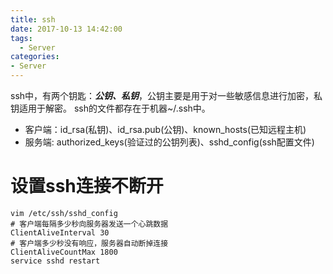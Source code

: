```yaml
---
title: ssh
date: 2017-10-13 14:42:00
tags:
  - Server
categories:
- Server
---
```

ssh中，有两个钥匙：***公钥、私钥***，公钥主要是用于对一些敏感信息进行加密，私钥适用于解密。
ssh的文件都存在于机器~/.ssh中。

- 客户端：id_rsa(私钥)、id_rsa.pub(公钥)、known_hosts(已知远程主机)
- 服务端: authorized_keys(验证过的公钥列表)、sshd_config(ssh配置文件)

# 设置ssh连接不断开

	vim /etc/ssh/sshd_config
	# 客户端每隔多少秒向服务器发送一个心跳数据
	ClientAliveInterval 30
	# 客户端多少秒没有响应，服务器自动断掉连接
	ClientAliveCountMax 1800
	service sshd restart